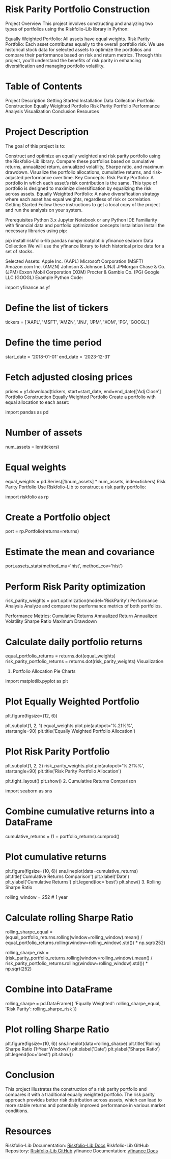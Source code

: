 # Risk Parity Portfolio Construction
Project Overview
This project involves constructing and analyzing two types of portfolios using the Riskfolio-Lib library in Python:

Equally Weighted Portfolio: All assets have equal weights.
Risk Parity Portfolio: Each asset contributes equally to the overall portfolio risk.
We use historical stock data for selected assets to optimize the portfolios and compare their performance based on risk and return metrics. Through this project, you’ll understand the benefits of risk parity in enhancing diversification and managing portfolio volatility.

# Table of Contents
Project Description
Getting Started
Installation
Data Collection
Portfolio Construction
Equally Weighted Portfolio
Risk Parity Portfolio
Performance Analysis
Visualization
Conclusion
Resources


# Project Description
The goal of this project is to:

Construct and optimize an equally weighted and risk parity portfolio using the Riskfolio-Lib library.
Compare these portfolios based on cumulative returns, annualized return, annualized volatility, Sharpe ratio, and maximum drawdown.
Visualize the portfolio allocations, cumulative returns, and risk-adjusted performance over time.
Key Concepts:
Risk Parity Portfolio: A portfolio in which each asset’s risk contribution is the same. This type of portfolio is designed to maximize diversification by equalizing the risk across assets.
Equally Weighted Portfolio: A naive diversification strategy where each asset has equal weights, regardless of risk or correlation.
Getting Started
Follow these instructions to get a local copy of the project and run the analysis on your system.

Prerequisites
Python 3.x
Jupyter Notebook or any Python IDE
Familiarity with financial data and portfolio optimization concepts
Installation
Install the necessary libraries using pip:

pip install riskfolio-lib pandas numpy matplotlib yfinance seaborn
Data Collection
We will use the yfinance library to fetch historical price data for a set of stocks.

Selected Assets:
Apple Inc. (AAPL)
Microsoft Corporation (MSFT)
Amazon.com Inc. (AMZN)
Johnson & Johnson (JNJ)
JPMorgan Chase & Co. (JPM)
Exxon Mobil Corporation (XOM)
Procter & Gamble Co. (PG)
Google LLC (GOOGL)
Example Python Code:

import yfinance as yf

# Define the list of tickers
tickers = ['AAPL', 'MSFT', 'AMZN', 'JNJ', 'JPM', 'XOM', 'PG', 'GOOGL']

# Define the time period
start_date = '2018-01-01'
end_date = '2023-12-31'

# Fetch adjusted closing prices
prices = yf.download(tickers, start=start_date, end=end_date)['Adj Close']
Portfolio Construction
Equally Weighted Portfolio
Create a portfolio with equal allocation to each asset:

import pandas as pd

# Number of assets
num_assets = len(tickers)

# Equal weights
equal_weights = pd.Series([1/num_assets] * num_assets, index=tickers)
Risk Parity Portfolio
Use Riskfolio-Lib to construct a risk parity portfolio:


import riskfolio as rp

# Create a Portfolio object
port = rp.Portfolio(returns=returns)

# Estimate the mean and covariance
port.assets_stats(method_mu='hist', method_cov='hist')

# Perform Risk Parity optimization
risk_parity_weights = port.optimization(model='RiskParity')
Performance Analysis
Analyze and compare the performance metrics of both portfolios.

Performance Metrics:
Cumulative Returns
Annualized Return
Annualized Volatility
Sharpe Ratio
Maximum Drawdown

# Calculate daily portfolio returns
equal_portfolio_returns = returns.dot(equal_weights)
risk_parity_portfolio_returns = returns.dot(risk_parity_weights)
Visualization
1. Portfolio Allocation Pie Charts

import matplotlib.pyplot as plt

# Plot Equally Weighted Portfolio
plt.figure(figsize=(12, 6))

plt.subplot(1, 2, 1)
equal_weights.plot.pie(autopct='%.2f%%', startangle=90)
plt.title('Equally Weighted Portfolio Allocation')

# Plot Risk Parity Portfolio
plt.subplot(1, 2, 2)
risk_parity_weights.plot.pie(autopct='%.2f%%', startangle=90)
plt.title('Risk Parity Portfolio Allocation')

plt.tight_layout()
plt.show()
2. Cumulative Returns Comparison

import seaborn as sns

# Combine cumulative returns into a DataFrame
cumulative_returns = (1 + portfolio_returns).cumprod()

# Plot cumulative returns
plt.figure(figsize=(10, 6))
sns.lineplot(data=cumulative_returns)
plt.title('Cumulative Returns Comparison')
plt.xlabel('Date')
plt.ylabel('Cumulative Returns')
plt.legend(loc='best')
plt.show()
3. Rolling Sharpe Ratio

rolling_window = 252  # 1 year

# Calculate rolling Sharpe Ratio
rolling_sharpe_equal = (equal_portfolio_returns.rolling(window=rolling_window).mean() / 
                        equal_portfolio_returns.rolling(window=rolling_window).std()) * np.sqrt(252)

rolling_sharpe_risk = (risk_parity_portfolio_returns.rolling(window=rolling_window).mean() / 
                       risk_parity_portfolio_returns.rolling(window=rolling_window).std()) * np.sqrt(252)

# Combine into DataFrame
rolling_sharpe = pd.DataFrame({
    'Equally Weighted': rolling_sharpe_equal,
    'Risk Parity': rolling_sharpe_risk
})

# Plot rolling Sharpe Ratio
plt.figure(figsize=(10, 6))
sns.lineplot(data=rolling_sharpe)
plt.title('Rolling Sharpe Ratio (1-Year Window)')
plt.xlabel('Date')
plt.ylabel('Sharpe Ratio')
plt.legend(loc='best')
plt.show()

# Conclusion
This project illustrates the construction of a risk parity portfolio and compares it with a traditional equally weighted portfolio. The risk parity approach provides better risk distribution across assets, which can lead to more stable returns and potentially improved performance in various market conditions.

# Resources
Riskfolio-Lib Documentation: [Riskfolio-Lib Docs](https://riskfolio-lib.readthedocs.io/en/latest/)
Riskfolio-Lib GitHub Repository: [Riskfolio-Lib GitHub](https://github.com/dcajasn/Riskfolio-Lib)
yfinance Documentation: [yfinance Docs](https://pypi.org/project/yfinance/)
